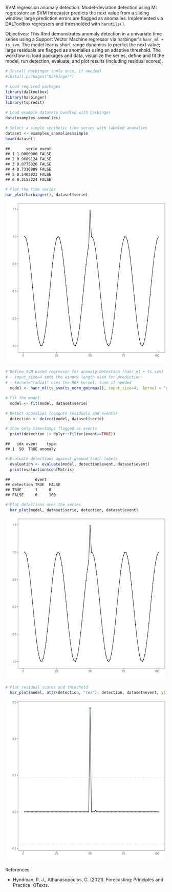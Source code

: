SVM regression anomaly detection: Model-deviation detection using ML regression: an SVM forecaster predicts the next value from a sliding window; large prediction errors are flagged as anomalies. Implemented via DALToolbox regressors and thresholded with `harutils()`.

Objectives: This Rmd demonstrates anomaly detection in a univariate time series using a Support Vector Machine regressor via harbinger's `hanr_ml + ts_svm`. The model learns short-range dynamics to predict the next value; large residuals are flagged as anomalies using an adaptive threshold. The workflow is: load packages and data, visualize the series, define and fit the model, run detection, evaluate, and plot results (including residual scores).


``` r
# Install Harbinger (only once, if needed)
#install.packages("harbinger")
```


``` r
# Load required packages
library(daltoolbox)
library(harbinger) 
library(tspredit)
```


``` r
# Load example datasets bundled with harbinger
data(examples_anomalies)
```


``` r
# Select a simple synthetic time series with labeled anomalies
dataset <- examples_anomalies$simple
head(dataset)
```

```
##       serie event
## 1 1.0000000 FALSE
## 2 0.9689124 FALSE
## 3 0.8775826 FALSE
## 4 0.7316889 FALSE
## 5 0.5403023 FALSE
## 6 0.3153224 FALSE
```


``` r
# Plot the time series
har_plot(harbinger(), dataset$serie)
```

![plot of chunk unnamed-chunk-5](fig/hanr_ml_svm/unnamed-chunk-5-1.png)


``` r
# Define SVM-based regressor for anomaly detection (hanr_ml + ts_svm)
# - input_size=4 sets the window length used for prediction
# - kernel="radial" uses the RBF kernel; tune if needed
  model <- hanr_ml(ts_svm(ts_norm_gminmax(), input_size=4,  kernel = "radial"))
```


``` r
# Fit the model
  model <- fit(model, dataset$serie)
```


``` r
# Detect anomalies (compute residuals and events)
  detection <- detect(model, dataset$serie)
```


``` r
# Show only timestamps flagged as events
  print(detection |> dplyr::filter(event==TRUE))
```

```
##   idx event    type
## 1  50  TRUE anomaly
```


``` r
# Evaluate detections against ground-truth labels
  evaluation <- evaluate(model, detection$event, dataset$event)
  print(evaluation$confMatrix)
```

```
##           event      
## detection TRUE  FALSE
## TRUE      1     0    
## FALSE     0     100
```


``` r
# Plot detections over the series
  har_plot(model, dataset$serie, detection, dataset$event)
```

![plot of chunk unnamed-chunk-11](fig/hanr_ml_svm/unnamed-chunk-11-1.png)


``` r
# Plot residual scores and threshold
  har_plot(model, attr(detection, "res"), detection, dataset$event, yline = attr(detection, "threshold"))
```

![plot of chunk unnamed-chunk-12](fig/hanr_ml_svm/unnamed-chunk-12-1.png)

References 
- Hyndman, R. J., Athanasopoulos, G. (2021). Forecasting: Principles and Practice. OTexts.
